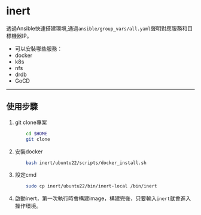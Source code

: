 # inert
透過Ansible快速搭建環境,通過`ansible/group_vars/all.yaml`聲明對應服務和目標機器IP。
- 可以安裝哪些服務：
 - docker
 - k8s
 - nfs
 - drdb
 - GoCD
---
## 使用步驟
1. git clone專案
    ```bash
        cd $HOME
        git clone 
    ```

2. 安裝docker
    ```bash
        bash inert/ubuntu22/scripts/docker_install.sh
    ```

3. 設定cmd
    ```bash
        sudo cp inert/ubuntu22/bin/inert-local /bin/inert
    ```
4. 啟動inert，第一次執行時會構建image，構建完後，只要輸入`inert`就會進入操作環境。